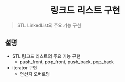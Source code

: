 <h1 align="center">링크드 리스트 구현</h1>

> STL LinkedList의 주요 기능 구현

## 설명
- STL 링크드 리스트의 주요 기능 구현
	- push_front, pop_front, push_back, pop_back
- iterator 구현
	- 연산자 오버로딩
